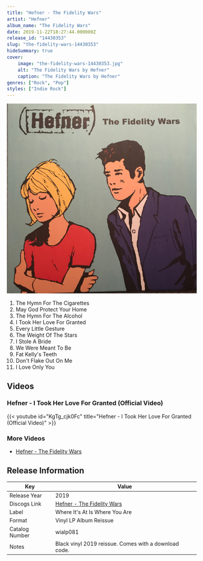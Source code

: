 ```yaml
---
title: "Hefner - The Fidelity Wars"
artist: "Hefner"
album_name: "The Fidelity Wars"
date: 2019-11-22T18:27:44.000000Z
release_id: "14430353"
slug: "the-fidelity-wars-14430353"
hideSummary: true
cover:
    image: "the-fidelity-wars-14430353.jpg"
    alt: "The Fidelity Wars by Hefner"
    caption: "The Fidelity Wars by Hefner"
genres: ["Rock", "Pop"]
styles: ["Indie Rock"]
---
```


![The Fidelity Wars by Hefner](the-fidelity-wars-14430353.jpg)

<!-- section break -->

1. The Hymn For The Cigarettes
2. May God Protect Your Home
3. The Hymn For The Alcohol
4. I Took Her Love For Granted
5. Every Little Gesture
6. The Weight Of The Stars
7. I Stole A Bride
8. We Were Meant To Be
9. Fat Kelly's Teeth
10. Don't Flake Out On Me
11. I Love Only You

<!-- section break -->




## Videos
### Hefner - I Took Her Love For Granted (Official Video)
{{< youtube id="KgTg_cjk0Fc" title="Hefner - I Took Her Love For Granted (Official Video)" >}}<br>

### More Videos

- [Hefner - The Fidelity Wars](https://www.youtube.com/watch?v=kfKKwDRNbXE)


## Release Information
|  Key           | Value                                                |
| ---------------| ---------------------------------------------------- |
| Release Year   | 2019                                   |
| Discogs Link   | [Hefner - The Fidelity Wars](https://www.discogs.com/release/14430353-Hefner-The-Fidelity-Wars) |
| Label          | Where It's At Is Where You Are |
| Format         | Vinyl LP Album Reissue |
| Catalog Number | wialp081 |
| Notes | Black vinyl 2019 reissue.  Comes with a download code. |